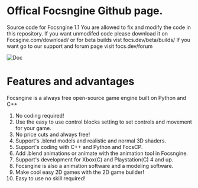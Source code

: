 # Offical Focsngine Github page. 
Source code for Focsngine 1.1
You are allowed to fix and modify the code in this repository.
If you want unmodifed code please download it on Focsgine.com/download/ or for beta builds vist focs.dev/beta/builds/
If you want go to our support and forum page visit focs.dev/forum

![Doc](https://user-images.githubusercontent.com/87952671/129299692-3bbfdb25-c840-40fc-83fc-b7a2b4ac536f.png)

# Features and advantages
Focsngine is a always free open-source game engine built on Python and C++
1. No coding required! 
2. Use the easy to use control blocks setting to set controls and movement for your game.
4. No price cuts and always free!
5. Support's .blend models and realistic and normal 3D shaders.
6. Support's coding with C++ and Python and FocsCP.
7. Add .blend animations or animate with the animation tool in Focsngine. 
8. Support's development for Xbox(C) and Playstation(C) 4 and up.
9. Focsngine is also a animation software and a modeling software.
10. Make cool easy 2D games with the 2D game builder!
11. Easy to use no skill required!
